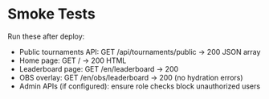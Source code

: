 # Smoke Tests

Run these after deploy:

- Public tournaments API: GET /api/tournaments/public → 200 JSON array
- Home page: GET / → 200 HTML
- Leaderboard page: GET /en/leaderboard → 200
- OBS overlay: GET /en/obs/leaderboard → 200 (no hydration errors)
- Admin APIs (if configured): ensure role checks block unauthorized users
